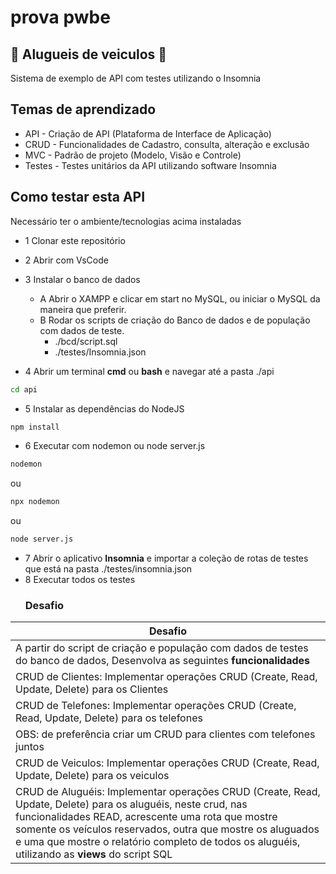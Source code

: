 # prova pwbe 
## 🚗 Alugueis de veiculos 🚗
Sistema de exemplo de API com testes utilizando o Insomnia

## Temas de aprendizado

- API - Criação de API (Plataforma de Interface de Aplicação)
- CRUD - Funcionalidades de Cadastro, consulta, alteração e exclusão
- MVC - Padrão de projeto (Modelo, Visão e Controle)
- Testes - Testes unitários da API utilizando software Insomnia

## Como testar esta API
Necessário ter o ambiente/tecnologias acima instaladas
- 1 Clonar este repositório
- 2 Abrir com VsCode
- 3 Instalar o banco de dados
    - A Abrir o XAMPP e clicar em start no MySQL, ou iniciar o MySQL da maneira que preferir.
    - B Rodar os scripts de criação do Banco de dados e de população com dados de teste.
        -  ./bcd/script.sql
        -  ./testes/Insomnia.json

- 4 Abrir um terminal **cmd** ou **bash** e navegar até a pasta ./api
```bash
cd api
```
- 5 Instalar as dependências do NodeJS
```bash
npm install
```
- 6 Executar com nodemon ou node server.js
```bash
nodemon
```
ou
```bash
npx nodemon
```
ou
```bash
node server.js
```
- 7 Abrir o aplicativo **Insomnia** e importar a coleção de rotas de testes que está na pasta ./testes/insomnia.json
- 8 Executar todos os testes
  ### Desafio
|Desafio|
|-|
|A partir do script de criação e população com dados de testes do banco de dados, Desenvolva as seguintes **funcionalidades**|
|CRUD de Clientes: Implementar operações CRUD (Create, Read, Update, Delete) para os Clientes|
|CRUD de Telefones: Implementar operações CRUD (Create, Read, Update, Delete) para os telefones|
|OBS: de preferência criar um CRUD para clientes com telefones juntos|
|CRUD de Veiculos: Implementar operações CRUD (Create, Read, Update, Delete) para os veiculos|
|CRUD de Aluguéis: Implementar operações CRUD (Create, Read, Update, Delete) para os aluguéis, neste crud, nas funcionalidades READ, acrescente uma rota que mostre somente os veículos reservados, outra que mostre os aluguados e uma que mostre o relatório completo de todos os aluguéis, utilizando as **views** do script SQL|
